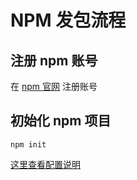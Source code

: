 # NPM 发包流程

## 注册 npm 账号

在 [npm 官网](https://www.npmjs.com/) 注册账号

## 初始化 npm 项目

```
npm init
```

[这里查看配置说明](https://docs.npmjs.com/files/package.json#description)
